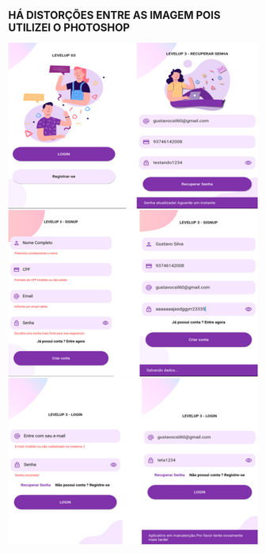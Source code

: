 ## HÁ DISTORÇÕES ENTRE AS IMAGEM POIS UTILIZEI O PHOTOSHOP

![Welcome](others.jpg)
![SignUp](signup.jpg)
![Login](login.jpg)

